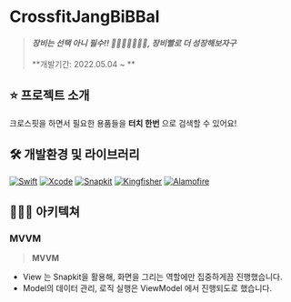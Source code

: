 # CrossfitJangBiBBal

> **_장비는 선택 아니 필수!! 🏃‍♀️🏋🏻‍♀️🤸‍♀️, 장비빨로 더 성장해보자구_** <br/><br/>
> **개발기간: 2022.05.04 ~ **

## ⭐️ 프로젝트 소개

크로스핏을 하면서 필요한 용품들을 **터치 한번** 으로 검색할 수 있어요!

## 🛠 개발환경 및 라이브러리
[![Swift](https://img.shields.io/badge/Swift-5.6-orange)]()
[![Xcode](https://img.shields.io/badge/Xcode-13.3.1-blue)]()
[![Snapkit](https://img.shields.io/badge/SnapKit-5.6.0-yellow)]()
[![Kingfisher](https://img.shields.io/badge/Kingfisher-7.2.1-blue)]()
[![Alamofire](https://img.shields.io/badge/Alamofire-5.6.1-important)]()

## 👩🏻‍💻 아키텍쳐 

### MVVM

> **MVVM**
- View 는 Snapkit을 활용해, 화면을 그리는 역할에만 집중하게끔 진행했습니다.
- Model의 데이터 관리, 로직 실행은 ViewModel 에서 진행되도로 했습니다.
